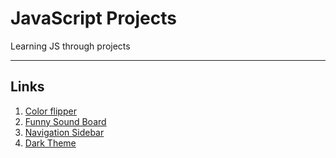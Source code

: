 # JavaScript Projects

Learning JS through projects

---
## Links

1. [Color flipper](https://github.com/Greeshma2903/Colour-flipper-game)
2. [Funny Sound Board](https://github.com/Greeshma2903/Funny-Sound-Board)
3. [Navigation Sidebar](https://github.com/Greeshma2903/Navigation-Sidebar)
4. [Dark Theme](https://github.com/Greeshma2903/Dark-theme-toggle-button)


